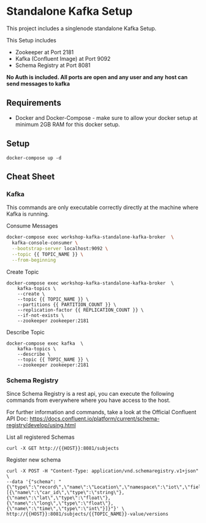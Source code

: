 # Standalone Kafka Setup
This project includes a singlenode standalone Kafka Setup.

This Setup includes
- Zookeeper at Port 2181
- Kafka (Confluent Image) at Port 9092
- Schema Registry at Port 8081

**No Auth is included. All ports are open and any user and any**
**host can send messages to kafka**

## Requirements
- Docker and Docker-Compose - make sure to allow your docker setup
    at minimum 2GB RAM for this docker setup.

## Setup
```
docker-compose up -d
```

## Cheat Sheet

### Kafka
This commands are only executable correctly directly at the machine
where Kafka is running.

Consume Messages
```bash
docker-compose exec workshop-kafka-standalone-kafka-broker  \
  kafka-console-consumer \
  --bootstrap-server localhost:9092 \
  --topic {{ TOPIC_NAME }} \
  --from-beginning
```

Create Topic
```
docker-compose exec workshop-kafka-standalone-kafka-broker  \
    kafka-topics \
    --create \
    --topic {{ TOPIC_NAME }} \
    --partitions {{ PARTITION_COUNT }} \
    --replication-factor {{ REPLICATION_COUNT }} \
    --if-not-exists \
    --zookeeper zookeeper:2181
```

Describe Topic
```
docker-compose exec kafka  \
    kafka-topics \
    --describe \
    --topic {{ TOPIC_NAME }} \
    --zookeeper zookeeper:2181
```

### Schema Registry
Since Schema Registry is a rest api, you can execute the following
commands from everywhere where you have access to the host.

For further information and commands, take a look at the Official
Confluent API Doc:
https://docs.confluent.io/platform/current/schema-registry/develop/using.html

List all registered Schemas
```
curl -X GET http://{{HOST}}:8081/subjects
```

Register new schema
```
curl -X POST -H "Content-Type: application/vnd.schemaregistry.v1+json" \
--data '{"schema": "{\"type\":\"record\",\"name\":\"Location\",\"namespace\":\"iot\",\"fields\":[{\"name\":\"car_id\",\"type\":\"string\"},{\"name\":\"lat\",\"type\":\"float\"}, {\"name\":\"long\",\"type\":\"float\"},{\"name\":\"time\",\"type\":\"int\"}]}"}' \
http://{{HOST}}:8081/subjects/{{TOPIC_NAME}}-value/versions
```
